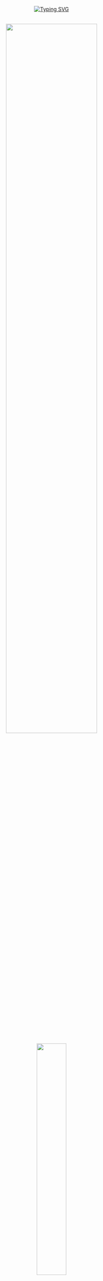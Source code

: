 <div align="center">

[![Typing SVG](https://readme-typing-svg.herokuapp.com/?color=5D7EF7FF&size=35&center=true&vCenter=true&width=1000&lines=Hello,+I'm+Raphael+Torres!+👋;+Welcome!+:%29)](https://git.io/typing-svg)

</div><br>

<div style="border: none;">

<div align="center">
  <img width="70%" src="https://i.ytimg.com/vi/vTsPMmeSexk/maxresdefault.jpg">
<!--   <img height="170em" src="https://github-readme-stats.vercel.app/api/top-langs/?username=raphavtorres&layout=compact&langs_count=6&theme=radical&hide=html,blade,css,scss,php"/> -->
  <a href="https://github.com/raphavtorres">
<div>

<div style="display: inline_block" align="center"><br>
  <img src="https://skillicons.dev/icons?i=solidity,typescript,react,nextjs,java,spring,docker,linux,py&perline=20" width="40%"/>
</div>
  
<div align="center">

  ## About Me

  ### Currently learning:
🤖 GenAI | 📦⛓ Blockchain - Web3.0

  ### Academic
💻 M.O in Digital Solutions: GS BOSCH <br>
🌱 Technical Apprentice in Digital Solutions: CaP/ETS BOSCH (2023 - 2024) <br>
📚 Studying Software Engineering (2023 - 2026): Uninter <br>
🎓 Education: Technician in Systems Development Integrated to High School (2020 - 2022): ETEC Bento Quirino <br>
</div>
 
  ##
  <div align="center"> 
    <a href="https://www.linkedin.com/in/raphaelvtorres" target="_blank" rel="next">
      <img src="https://img.shields.io/badge/-LinkedIn-%230077B5?style=for-the-badge&logo=linkedin&logoColor=white" target="_blank">
    </a> 
  </div>
